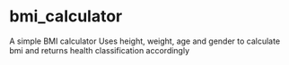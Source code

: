 # bmi_calculator

A simple BMI calculator
Uses height, weight, age and gender to calculate bmi and returns health 
classification accordingly
